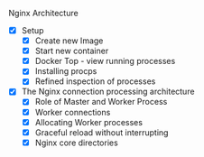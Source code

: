 Nginx Architecture
- [x] Setup
    - [x] Create new Image
    - [x] Start new container
    - [x] Docker Top - view running processes
    - [x] Installing procps
    - [x] Refined inspection of processes

- [x] The Nginx connection processing architecture
    - [x] Role of Master and Worker Process
    - [x] Worker connections
    - [x] Allocating Worker processes
    - [x] Graceful reload without interrupting
    - [x] Nginx core directories